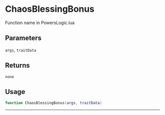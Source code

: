 # ChaosBlessingBonus
Function name in PowersLogic.lua
## Parameters
`args`, `traitData`
## Returns
`none`
## Usage
```lua
function ChaosBlessingBonus(args, traitData)
```
---
